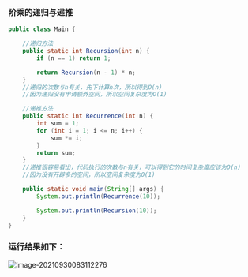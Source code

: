 ### 阶乘的递归与递推

```java
public class Main {

    //递归方法
    public static int Recursion(int n) {
        if (n == 1) return 1;

        return Recursion(n - 1) * n;
    }
    //递归的次数与n有关，先下计算n次，所以得到O(n)
    //因为递归没有申请额外空间，所以空间复杂度为O(1)

    //递推方法
    public static int Recurrence(int n) {
        int sum = 1;
        for (int i = 1; i <= n; i++) {
            sum *= i;
        }
        return sum;
    }
    //递推很容易看出，代码执行的次数与n有关，可以得到它的时间复杂度应该为O(n)
    //因为没有开辟多的空间，所以空间复杂度为O(1)

    public static void main(String[] args) {
        System.out.println(Recurrence(10));

        System.out.println(Recursion(10));
    }
}
```

### 运行结果如下：

![image-20210930083112276](C:\Users\13484\AppData\Roaming\Typora\typora-user-images\image-20210930083112276.png)